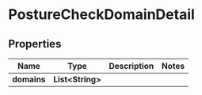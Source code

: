 

# PostureCheckDomainDetail


## Properties

| Name | Type | Description | Notes |
|------------ | ------------- | ------------- | -------------|
|**domains** | **List&lt;String&gt;** |  |  |




